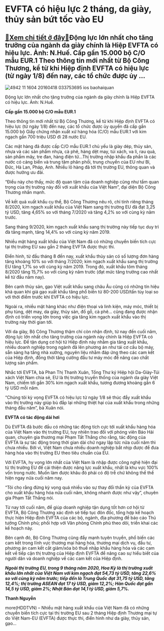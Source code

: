 EVFTA có hiệu lực 2 tháng, da giày, thủy sản bứt tốc vào EU
===========================================================

[:gift:Xem chi tiết ở đây:gift:](https://hddtvn.com/evfta-co-hieu-luc-2-thang-da-giay-thuy-san-but-toc-vao-eu/)Động lực lớn nhất cho tăng trưởng của ngành da giày chính là Hiệp EVFTA có hiệu lực. Ảnh: N.Huế. Cấp gần 15.000 bộ C/O mẫu EUR.1 Theo thông tin mới nhất từ Bộ Công Thương, kể từ khi Hiệp định EVFTA có hiệu lực (từ ngày 1/8) đến nay, các tổ chức được ủy …
--------------------------------------------------------------------------------------------------------------------------------------------------------------------------------------------------------------------------------------------------------------





![4942 11 1604 20160418 033753695 ios baohaiquan](https://haiquanonline.com.vn/stores/news_dataimages/hungdn/072019/12/09/4942_11-1604_20160418_033753695_iOS_Baohaiquan.jpg?rt=20201002104313 "Ngành da giày sẽ có động lực tăng trưởng XK mạnh từ EVFTA. Ảnh: N.Huế.")


Động lực lớn nhất cho tăng trưởng của ngành da giày chính là Hiệp EVFTA có hiệu lực. Ảnh: N.Huế.



**Cấp gần 15.000 bộ C/O mẫu EUR.1**


Theo thông tin mới nhất từ Bộ Công Thương, kể từ khi Hiệp định EVFTA có hiệu lực (từ ngày 1/8) đến nay, các tổ chức được ủy quyền đã cấp gần 15.000 bộ Giấy chứng nhận xuất xứ hàng hóa (C/O) mẫu EUR.1 với kim ngạch gần 700 triệu USD đi 28 nước EU.


Các mặt hàng đã được cấp C/O mẫu EUR.1 chủ yếu là giày dép, thủy sản, nhựa và các sản phẩm nhựa, cà phê, hàng dệt may, túi xách, va li, rau quả, sản phẩm mây, tre đan, hàng điện tử…Thị trường nhập khẩu đa phần là các nước có cảng biển và trung tâm phân phối, trung chuyển của EU như Bỉ, Đức, Hà Lan, Pháp, Anh. Nhiều lô hàng đã tới thị trường EU, thông quan và được hưởng ưu đãi.


“Điều này cho thấy, mức độ quan tâm của doanh nghiệp cũng như tầm quan trọng của thị trường này đối với xuất khẩu của Việt Nam”, đại diện Bộ Công Thương nhấn mạnh.


Về kết quả xuất khẩu cụ thể, Bộ Công Thương nêu rõ, chỉ tính riêng tháng 8/2020, kim ngạch xuất khẩu của Việt Nam sang thị trường EU đã đạt 3,25 tỷ USD, tăng 4,65% so với tháng 7/2020 và tăng 4,2% so với cùng kỳ năm trước.


Sang tháng 9/2020, kim ngạch xuất khẩu sang thị trường này tiếp tục duy trì đà tăng mạnh, tăng 14,4% so với cùng kỳ năm 2019.


Nhiều mặt hàng xuất khẩu của Việt Nam đã có những chuyển biến tích cực tại thị trường EU sau gần 2 tháng EVFTA được thực thi.


Điển hình, từ đầu tháng 8 đến nay, xuất khẩu thủy sản có số lượng đơn hàng tăng khoảng 10% so với tháng 7/2020; kim ngạch xuất khẩu sang thị trường EU tăng 1,7% so với cùng kỳ năm 2019. Trong đó, xuất khẩu tôm tháng 8/2020 tăng 15,7% so với cùng kỳ năm trước (đạt mức tăng trưởng cao nhất kể từ đầu năm nay).


Bên cạnh thủy sản, gạo Việt xuất khẩu sang châu Âu cũng có những tín hiệu khả quan khi giá gạo xuất khẩu tăng phổ biến từ 80-200 USD/tấn tùy loại so với thời điểm trước khi EVFTA có hiệu lực.


Ngoài ra, nhiều mặt hàng khác như điện thoại và linh kiện, máy móc, thiết bị phụ tùng, dệt may, da giày, thủy sản, đồ gỗ, cà phê… cũng đang được nhận định có triển vọng lớn trong việc gia tăng kim ngạch xuất khẩu vào thị trường này thời gian tới.


Với da giày, Bộ Công Thương thậm chí còn nhận định, từ nay đến cuối năm, động lực lớn nhất cho tăng trưởng của ngành này chính là Hiệp EVFTA có hiệu lực. Để tận dụng cơ hội từ Hiệp định này nhằm gia tăng xuất khẩu, nhiều doanh nghiệp trong ngành đã lên phương án như tái cơ cấu bộ máy, sẵn sàng hạ tầng nhà xưởng, nguyên liệu nhằm đáp ứng theo các cam kết của Hiệp định, đồng thời tăng cường đầu tư máy móc để nâng cao chất lượng sản phẩm.


Nhắc tới EVFTA, bà Phan Thị Thanh Xuân, Tổng Thư ký Hiệp hội Da-Giày-Túi xách Việt Nam chia sẻ, EU là thị trường truyền thống của ngành da giày Việt Nam, chiếm tới gần 30% kim ngạch xuất khẩu, tương đương khoảng gần 6 tỷ USD mỗi năm.


“Chúng tôi kỳ vọng EVFTA có hiệu lực từ ngày 1/8 sẽ thúc đẩy xuất khẩu vào thị trường này giúp bù đắp lại những thiệt hại của xuất khẩu trong những tháng đầu năm”, bà Xuân nói.


**EVFTA có tác động dài hơi**


Dù EVFTA đã bước đầu có những tác động tích cực tới xuất khẩu hàng hóa của Việt Nam vào thị trường EU, tuy nhiên trao đổi với phóng viên Báo Hải quan, chuyên gia thương mại Phạm Tất Thắng cho rằng, tác động của EVFTA là sự tác động trong thời gian dài chứ ngay lập tức nửa cuối năm thì chưa nhiều. Bởi vì, Việt Nam chưa nhiều doanh nghiệp bắt nhịp được để đưa hàng hóa vào thị trường EU theo tiêu chuẩn của EU.


Với EVFTA, hy vọng lớn nhất của Việt Nam là nhập được công nghệ hiện đại từ thị trường EU để cải thiện được năng lực xuất khẩu, nhất là khu vực 100% vốn trong nước. Muốn làm được khâu đó phải có độ trễ chứ không thể thể hiện ngay nửa cuối năm nay.


“Tôi cho rằng đừng kỳ vọng quá nhiều vào sự thay đổi thần kỳ của EVFTA cho xuất khẩu hàng hóa nửa cuối năm, không nhanh được như vậy”, chuyên gia Phạm Tất Thắng nói.


Từ nay tới cuối năm, để giúp doanh nghiệp tận dụng tốt hơn cơ hội từ EVFTA, Bộ Công Thương xác định sẽ tiếp tục đôn đốc, tổng hợp kế hoạch thực hiện Hiệp định EVFTA của các bộ, ngành, địa phương để báo cáo Thủ tướng Chính phủ; phối hợp với Văn phòng Chính phủ theo dõi, triển khai các kế hoạch này.


Bên cạnh đó, Bộ Công Thương cũng đẩy mạnh tuyên truyền, phổ biến các cam kết trong lĩnh vực thương mại hàng hóa, thương mại dịch vụ, đầu tư, phương án cam kết cắt giảm/xóa bỏ thuế nhập khẩu hàng hóa và các cam kết về tiếp cận thị trường của Hiệp định EVFTA để nâng cao sự hiểu biết của người dân và doanh nghiệp về các cam kết của Hiệp định.





***Ngoài thị trường EU, trong 9 tháng năm 2020, Hoa Kỳ là thị trường xuất khẩu lớn nhất của Việt Nam với kim ngạch đạt 54,73 tỷ USD, tăng 22,6% so với cùng kỳ năm trước; tiếp đến là Trung Quốc đạt 31,75 tỷ USD, tăng 12,4%; thị trường ASEAN đạt 17 tỷ USD, giảm 12,2%; Hàn Quốc đạt gần 14,5 tỷ USD, giảm 2%; Nhật Bản đạt 14,1 tỷ USD, giảm 5,7%.***




**Thanh Nguyễn**



more(HDDTVN) – Nhiều mặt hàng xuất khẩu của Việt Nam đã có những chuyển biến tích cực tại thị trường EU sau 2 tháng Hiệp định Thương mại tự do Việt Nam-EU (EVFTA) được thực thi, điển hình như da giày, thủy sản, gạo…

